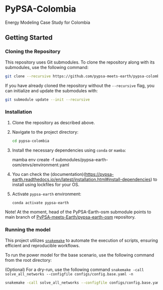 # PyPSA-Colombia
Energy Modeling Case Study for Colombia

## Getting Started

### Cloning the Repository

This repository uses Git submodules. To clone the repository along with its submodules, use the following command:

```bash
git clone --recursive https://github.com/pypsa-meets-earth/pypsa-colombia.git
```

If you have already cloned the repository without the `--recursive` flag, you can initialize and update the submodules with:

```bash
git submodule update --init --recursive
```

### Installation

1. Clone the repository as described above.
2. Navigate to the project directory:
   ```bash
   cd pypsa-colombia
   ```
3. Install the necessary dependencies using `conda` or `mamba`:

    mamba env create -f submodules/pypsa-earth-osm/envs/environment.yaml

4. You can check the (documentation)(https://pypsa-earth.readthedocs.io/en/latest/installation.html#install-dependencies) to install using lockfiles for your OS.

5.  Activate `pypsa-earth` environment:
    ```bash
    conda activate pypsa-earth
    ```
Note! At the moment, head of the PyPSA-Earth-osm submodule points to main branch of [PyPSA-meets-Earth/pypsa-earth-osm](https://github.com/pypsa-meets-earth/pypsa-earth-osm) repository.

### Running the model

This project utilizes [`snakemake`](https://snakemake.readthedocs.io/en/stable/) to automate the execution of scripts, ensuring efficient and reproducible workflows. 

To run the power model for the base scenario, use the following command from the root directory:

(Optional) For a dry-run, use the following command `snakemake -call solve_all_networks --configfile configs/config.base.yaml -n`


```bash
snakemake -call solve_all_networks --configfile configs/config.base.yaml  
```